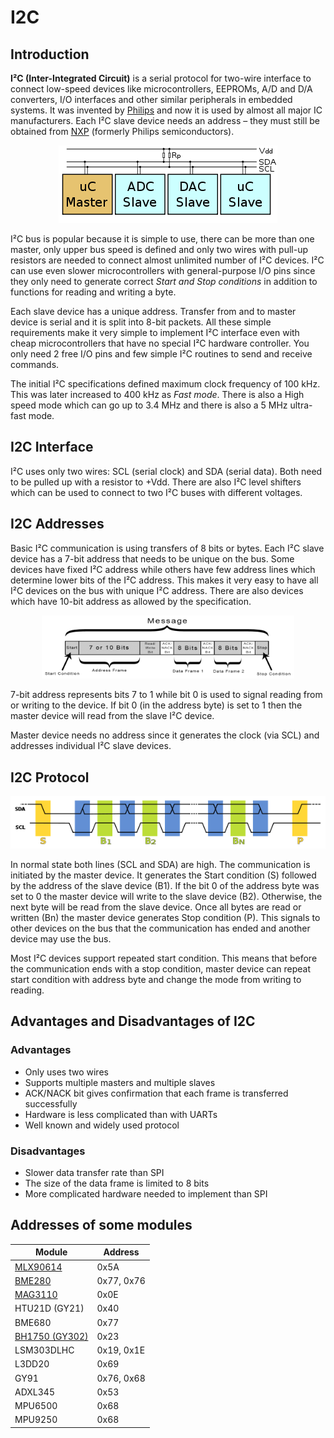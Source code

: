 # I2C

## Introduction

**I²C (Inter-Integrated Circuit)** is a serial protocol for two-wire interface to connect low-speed devices like microcontrollers, EEPROMs, A/D and D/A converters, I/O interfaces and other similar peripherals in embedded systems. It was invented by [Philips](https://en.wikipedia.org/wiki/Philips) and now it is used by almost all major IC manufacturers. Each I²C slave device needs an address – they must still be obtained from [NXP](https://en.wikipedia.org/wiki/NXP_Semiconductors) (formerly Philips semiconductors).

<p align="center">
  <img src="img/i2c-bus.png">
</p>

I²C bus is popular because it is simple to use, there can be more than one master, only upper bus speed is defined and only two wires with pull-up resistors are needed to connect almost unlimited number of I²C devices. I²C can use even slower microcontrollers with general-purpose I/O pins since they only need to generate correct <i>Start and Stop conditions</i> in addition to functions for reading and writing a byte.

Each slave device has a unique address. Transfer from and to master device is serial and it is split into 8-bit packets. All these simple requirements make it very simple to implement I²C interface even with cheap microcontrollers that have no special I²C hardware controller. You only need 2 free I/O pins and few simple I²C routines to send and receive commands.

The initial I²C specifications defined maximum clock frequency of 100 kHz. This was later increased to 400 kHz as <i>Fast mode</i>. There is also a High speed mode which can go up to 3.4 MHz and there is also a 5 MHz ultra-fast mode.


## I2C Interface

I²C uses only two wires: SCL (serial clock) and SDA (serial data). Both need to be pulled up with a resistor to +Vdd. There are also I²C level shifters which can be used to connect to two I²C buses with different voltages.


## I2C Addresses

Basic I²C communication is using transfers of 8 bits or bytes. Each I²C slave device has a 7-bit address that needs to be unique on the bus. Some devices have fixed I²C address while others have few address lines which determine lower bits of the I²C address. This makes it very easy to have all I²C devices on the bus with unique I²C address. There are also devices which have 10-bit address as allowed by the specification.

<p align="center">
  <img width="80%" height="80%" src="img/I2C-Message-Frame-and-Bit-2.png">
</p>

7-bit address represents bits 7 to 1 while bit 0 is used to signal reading from or writing to the device. If bit 0 (in the address byte) is set to 1 then the master device will read from the slave I²C device.

Master device needs no address since it generates the clock (via SCL) and addresses individual I²C slave devices.


## I2C Protocol

<p align="center">
  <img src="img/i2c-protocol.png">
</p>

In normal state both lines (SCL and SDA) are high. The communication is initiated by the master device. It generates the Start condition (S) followed by the address of the slave device (B1). If the bit 0 of the address byte was set to 0 the master device will write to the slave device (B2). Otherwise, the next byte will be read from the slave device. Once all bytes are read or written (Bn) the master device generates Stop condition (P). This signals to other devices on the bus that the communication has ended and another device may use the bus.

Most I²C devices support repeated start condition. This means that before the communication ends with a stop condition, master device can repeat start condition with address byte and change the mode from writing to reading.

## Advantages and Disadvantages of I2C

### Advantages
- Only uses two wires
- Supports multiple masters and multiple slaves
- ACK/NACK bit gives confirmation that each frame is transferred successfully
- Hardware is less complicated than with UARTs
- Well known and widely used protocol

### Disadvantages
- Slower data transfer rate than SPI
- The size of the data frame is limited to 8 bits
- More complicated hardware needed to implement than SPI

## Addresses of some modules

| Module                                    | Address       |
|       ---                                 |       ---     |
| [MLX90614](./../../Modules/MLX90614)      | 0x5A          |
| [BME280](./../../Modules/BME280)          | 0x77, 0x76    |
| [MAG3110](./../../Modules/MAG3110)        | 0x0E          |
| HTU21D (GY21)                             | 0x40          |
| BME680                                    | 0x77          |
| [BH1750 (GY302)](./../../Modules/BH1750)  | 0x23          |
| LSM303DLHC                                | 0x19, 0x1E    |
| L3DD20                                    | 0x69          |
| GY91                                      | 0x76, 0x68    |
| ADXL345                                   | 0x53          |
| MPU6500                                   | 0x68          |
| MPU9250                                   | 0x68          |